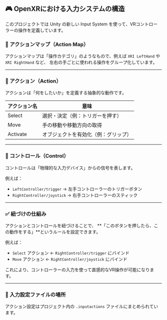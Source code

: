 ## 🎮 OpenXRにおける入力システムの構造

このプロジェクトでは Unity の新しい Input System を使って、VRコントローラーの操作を定義しています。

### 🔹 アクションマップ（Action Map）

アクションマップは「操作カテゴリ」のようなもので、例えば `XRI LeftHand` や `XRI RightHand` など、
左右の手ごとに使われる操作をグループ化しています。

---

### 🔸 アクション（Action）

アクションは「何をしたいか」を定義する抽象的な動作です。

| アクション名 | 意味 |
|--------------|------|
| Select       | 選択・決定（例：トリガーを押す） |
| Move         | 手の移動や移動方向の取得 |
| Activate     | オブジェクトを有効化（例：グリップ） |

---

### 🔻 コントロール（Control）

コントロールは「物理的な入力デバイス」からの信号を表します。

例えば：

- `LeftController/trigger` → 左手コントローラーのトリガーボタン
- `RightController/joystick` → 右手コントローラーのスティック

---

### ✅ 紐づけの仕組み

アクションとコントロールを紐づけることで、
**「このボタンを押したら、この動作をする」**というルールを設定できます。

例えば：

- `Select` アクション ← `RightController/trigger` にバインド
- `Move` アクション ← `RightController/joystick` にバインド

これにより、コントローラーの入力を使って直感的なVR操作が可能になります。

---

### 📁 入力設定ファイルの場所

アクション設定はプロジェクト内の `.inputactions` ファイルにまとめられています。

